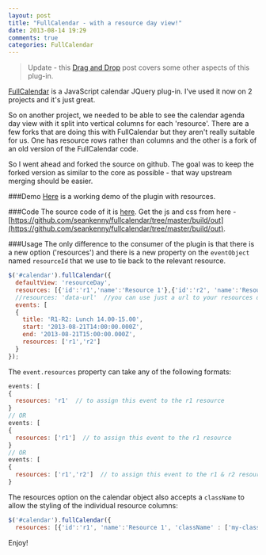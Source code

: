```yaml
---
layout: post
title: "FullCalendar - with a resource day view!"
date: 2013-08-14 19:29
comments: true
categories: FullCalendar
---
```

> Update - this [Drag and Drop](http://www.seankenny.me/blog/2014/07/24/resource-fullcalendar-dragging-and-clicking/) post covers some other aspects of this plug-in.

[FullCalendar](http://arshaw.com/fullcalendar/) is a JavaScript calendar JQuery plug-in.  I've used it now on 2 projects and it's just great.

So on another project, we needed to be able to see the calendar agenda day view with it split into vertical columns for each 'resource'.  There are a few forks that are doing this with FullCalendar but they aren't really suitable for us.  One has resource rows rather than columns and the other is a fork of an old version of the FullCalendar code.

So I went ahead and forked the source on github.  The goal was to keep the forked version as similar to the core as possible - that way upstream merging should be easier.
<!--more-->
###Demo
[Here](http://embed.plnkr.co/8d16J15gKhE2IKCATspZ/preview) is a working demo of the plugin with resources.

###Code
The source code of it is [here](https://github.com/seankenny/fullcalendar).  Get the js and css from here - [https://github.com/seankenny/fullcalendar/tree/master/build/out](https://github.com/seankenny/fullcalendar/tree/master/build/out).

###Usage
The only difference to the consumer of the plugin is that there is a new option ('resources') and there is a new property on the `eventObject` named `resourceId` that we use to tie back to the relevant resource.

```javascript
$('#calendar').fullCalendar({
  defaultView: 'resourceDay',
  resources: [{'id':'r1','name':'Resource 1'},{'id':'r2', 'name':'Resource 2'}],
  //resources: 'data-url'  //you can use just a url to your resources data if you want 
  events: [
  {
    title: 'R1-R2: Lunch 14.00-15.00',
    start: '2013-08-21T14:00:00.000Z',
    end: '2013-08-21T15:00:00.000Z',
    resources: ['r1','r2']
  }
});
```

The `event.resources` property can take any of the following formats:

```javascript
events: [
{
  resources: 'r1'  // to assign this event to the r1 resource
}
// OR
events: [
{
  resources: ['r1']  // to assign this event to the r1 resource
}
// OR
events: [
{
  resources: ['r1','r2']  // to assign this event to the r1 & r2 resources
}
```

The resources option on the calendar object also accepts a `className` to allow the styling of the individual resource columns:

```javascript
$('#calendar').fullCalendar({
  resources: [{'id':'r1', 'name':'Resource 1', 'className' : ['my-class-name']}]
```

Enjoy!